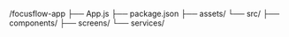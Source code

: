/focusflow-app
 ├── App.js
 ├── package.json
 ├── assets/
 └── src/
     ├── components/
     ├── screens/
     └── services/